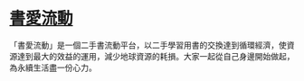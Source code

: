 # [書愛流動](https://booksriver.q23rf.repl.co/)
「書愛流動」是一個二手書流動平台，以二手學習用書的交換達到循環經濟，使資源達到最大的效益的運用，減少地球資源的耗損。大家一起從自己身邊開始做起，為永續生活盡一份心力。
